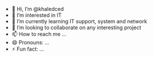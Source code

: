 - 👋 Hi, I’m @khaledced
- 👀 I’m interested in IT 
- 🌱 I’m currently learning IT support, system and network
- 💞️ I’m looking to collaborate on any interesting project
- 📫 How to reach me ...
- 😄 Pronouns: ...
- ⚡ Fun fact: ...

<!---
khaledced/khaledced is a ✨ special ✨ repository because its `README.md` (this file) appears on your GitHub profile.
You can click the Preview link to take a look at your changes.
--->

